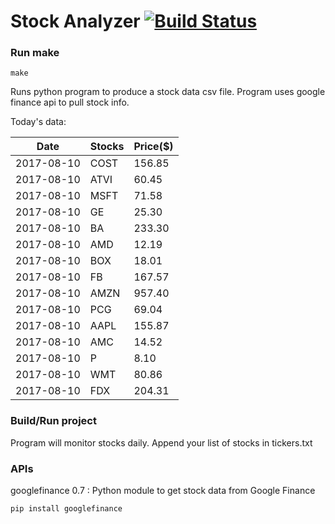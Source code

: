 # Stock Analyzer [![Build Status](https://travis-ci.org/ogoyal/StockAnalyzer.svg?branch=master)](https://travis-ci.org/ogoyal/StockAnalyzer)

### Run make
```
make
```

Runs python program to produce a stock data csv file. Program uses google finance api to pull stock info.

Today's data:

| Date| Stocks| Price($) | 
| --- | --- | ---  | 
| 2017-08-10| COST| 156.85 | 
| 2017-08-10| ATVI| 60.45 | 
| 2017-08-10| MSFT| 71.58 | 
| 2017-08-10| GE| 25.30 | 
| 2017-08-10| BA| 233.30 | 
| 2017-08-10| AMD| 12.19 | 
| 2017-08-10| BOX| 18.01 | 
| 2017-08-10| FB| 167.57 | 
| 2017-08-10| AMZN| 957.40 | 
| 2017-08-10| PCG| 69.04 | 
| 2017-08-10| AAPL| 155.87 | 
| 2017-08-10| AMC| 14.52 | 
| 2017-08-10| P| 8.10 | 
| 2017-08-10| WMT| 80.86 | 
| 2017-08-10| FDX| 204.31 | 

### Build/Run project

Program will monitor stocks daily. Append your list of stocks in tickers.txt

### APIs
googlefinance 0.7 : Python module to get stock data from Google Finance

```
pip install googlefinance
```

